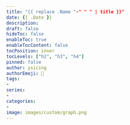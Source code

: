 ```yaml
---
title: "{{ replace .Name "-" " " | title }}"
date: {{ .Date }}
description:
draft: false
hideToc: false
enableToc: true
enableTocContent: false
tocPosition: inner
tocLevels: ["h2", "h3", "h4"]
pinned: false
author: ysicing
authorEmoji: 🐶
tags:
-
series:
-
categories:
-
image: images/custom/graph.png
---
```

